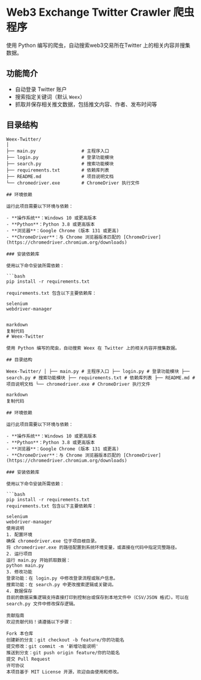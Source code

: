 # Web3 Exchange Twitter Crawler 爬虫程序

使用 Python 编写的爬虫，自动搜索web3交易所在Twitter 上的相关内容并搜集数据。

## 功能简介

- 自动登录 Twitter 账户
- 搜索指定关键词（默认 `Weex`）
- 抓取并保存相关推文数据，包括推文内容、作者、发布时间等

## 目录结构

```plaintext
Weex-Twitter/
│
├── main.py                 # 主程序入口
├── login.py                # 登录功能模块
├── search.py               # 搜索功能模块
├── requirements.txt        # 依赖库列表
├── README.md               # 项目说明文档
└── chromedriver.exe        # ChromeDriver 执行文件

## 环境依赖

运行此项目需要以下环境与依赖：

- **操作系统**：Windows 10 或更高版本
- **Python**：Python 3.8 或更高版本
- **浏览器**：Google Chrome (版本 131 或更高)
- **ChromeDriver**：与 Chrome 浏览器版本匹配的 [ChromeDriver](https://chromedriver.chromium.org/downloads)

### 安装依赖库

使用以下命令安装所需依赖：

```bash
pip install -r requirements.txt

requirements.txt 包含以下主要依赖库：

selenium
webdriver-manager


markdown
复制代码
# Weex-Twitter

使用 Python 编写的爬虫，自动搜索 Weex 在 Twitter 上的相关内容并搜集数据。

## 目录结构

Weex-Twitter/ │ ├── main.py # 主程序入口 ├── login.py # 登录功能模块 ├── search.py # 搜索功能模块 ├── requirements.txt # 依赖库列表 ├── README.md # 项目说明文档 └── chromedriver.exe # ChromeDriver 执行文件

markdown
复制代码

## 环境依赖

运行此项目需要以下环境与依赖：

- **操作系统**：Windows 10 或更高版本
- **Python**：Python 3.8 或更高版本
- **浏览器**：Google Chrome (版本 131 或更高)
- **ChromeDriver**：与 Chrome 浏览器版本匹配的 [ChromeDriver](https://chromedriver.chromium.org/downloads)

### 安装依赖库

使用以下命令安装所需依赖：

```bash
pip install -r requirements.txt
requirements.txt 包含以下主要依赖库：

selenium
webdriver-manager
使用说明
1. 配置环境
确保 chromedriver.exe 位于项目根目录。
将 chromedriver.exe 的路径配置到系统环境变量，或直接在代码中指定完整路径。
2. 运行项目
运行 main.py 开始抓取数据：
python main.py
3. 修改功能
登录功能：在 login.py 中修改登录流程或账户信息。
搜索功能：在 search.py 中更改搜索逻辑或关键词。
4. 数据保存
目前的数据采集逻辑支持直接打印到控制台或保存到本地文件中（CSV/JSON 格式）。可以在 search.py 文件中修改保存逻辑。

贡献指南
欢迎贡献代码！请遵循以下步骤：

Fork 本仓库
创建新的分支：git checkout -b feature/你的功能名
提交修改：git commit -m '新增功能说明'
推送到分支：git push origin feature/你的功能名
提交 Pull Request
许可协议
本项目基于 MIT License 开源，欢迎自由使用和修改。
